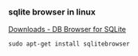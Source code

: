 ### sqlite browser in linux


[Downloads - DB Browser for SQLite](https://sqlitebrowser.org/dl/ "Downloads - DB Browser for SQLite")




```shell
sudo apt-get install sqlitebrowser

```
